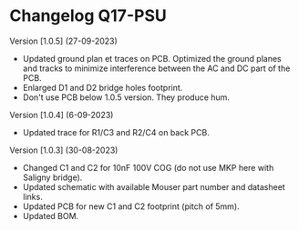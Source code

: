 # Changelog Q17-PSU


Version [1.0.5] (27-09-2023)

- Updated ground plan et traces on PCB. Optimized the ground planes and tracks to minimize interference between the AC and DC part of the PCB.
- Enlarged D1 and D2 bridge holes footprint.
- Don't use PCB below 1.0.5 version. They produce hum.

Version [1.0.4] (6-09-2023)

- Updated trace for R1/C3 and R2/C4 on back PCB.

Version [1.0.3] (30-08-2023)

- Changed C1 and C2 for 10nF 100V COG (do not use MKP here with Saligny bridge).
- Updated schematic with available Mouser part number and datasheet links.
- Updated PCB for new C1 and C2 footprint (pitch of 5mm).
- Updated BOM.
